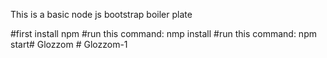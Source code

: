 This is a basic node js bootstrap boiler plate

#first install npm
#run this command: nmp install
#run this command: npm start#   G l o z z o m  
 # Glozzom-1

